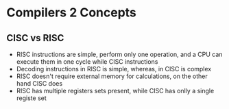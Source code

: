 # Compilers 2 Concepts

## CISC vs RISC
- RISC instructions are simple, perform only one operation, and a CPU can execute them in one cycle while CISC instructions
- Decoding instructions in RISC is simple, whereas, in CISC is complex
- RISC doesn't require external memory for calculations, on the other hand CISC does
- RISC has multiple registers sets present, while CISC has onlly a single registe set